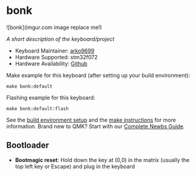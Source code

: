# bonk

![bonk](imgur.com image replace me!)

*A short description of the keyboard/project*

* Keyboard Maintainer: [arko9699](https://github.com/arko9699)
* Hardware Supported: stm32f072
* Hardware Availability: [Github](https://github.com/arko9699/bonk/)

Make example for this keyboard (after setting up your build environment):

    make bonk:default

Flashing example for this keyboard:

    make bonk:default:flash

See the [build environment setup](https://docs.qmk.fm/#/getting_started_build_tools) and the [make instructions](https://docs.qmk.fm/#/getting_started_make_guide) for more information. Brand new to QMK? Start with our [Complete Newbs Guide](https://docs.qmk.fm/#/newbs).

## Bootloader

* **Bootmagic reset**: Hold down the key at (0,0) in the matrix (usually the top left key or Escape) and plug in the keyboard
